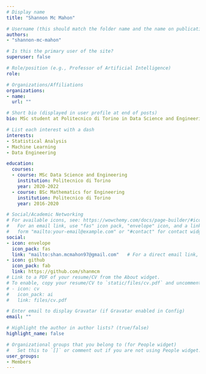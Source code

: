 ```yaml
---
# Display name
title: "Shannon Mc Mahon"

# Username (this should match the folder name and the name on publications)
authors:
- "shannon-mc-mahon"

# Is this the primary user of the site?
superuser: false

# Role/position (e.g., Professor of Artificial Intelligence)
role:

# Organizations/Affiliations
organizations:
- name: 
  url: ""

# Short bio (displayed in user profile at end of posts)
bio: MSc student at Politecnico di Torino in Data Science and Engineering.

# List each interest with a dash
interests:
- Statistical Analysis
- Machine Learning
- Data Engineering

education:
  courses:
  - course: MSc Data Science and Engineering
    institution: Politecnico di Torino
    year: 2020-2022
  - course: BSc Mathematics for Engineering
    institution: Politecnico di Torino
    year: 2016-2020

# Social/Academic Networking
# For available icons, see: https://wowchemy.com/docs/page-builder/#icons
#   For an email link, use "fas" icon pack, "envelope" icon, and a link in the
#   form "mailto:your-email@example.com" or "#contact" for contact widget.
social:
- icon: envelope
  icon_pack: fas
  link: "mailto:shan.mcmahon97@gmail.com"   # For a direct email link, use "mailto:test@example.org".
- icon: github
  icon_pack: fab
  link: https://github.com/shanmcm
# Link to a PDF of your resume/CV from the About widget.
# To enable, copy your resume/CV to `static/files/cv.pdf` and uncomment the lines below.
# - icon: cv
#   icon_pack: ai
#   link: files/cv.pdf

# Enter email to display Gravatar (if Gravatar enabled in Config)
email: ""

# Highlight the author in author lists? (true/false)
highlight_name: false

# Organizational groups that you belong to (for People widget)
#   Set this to `[]` or comment out if you are not using People widget.
user_groups:
- Members
---
```


